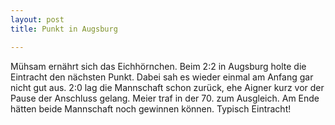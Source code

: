 ```yaml
---
layout: post
title: Punkt in Augsburg

---
```


Mühsam ernährt sich das Eichhörnchen. Beim 2:2 in Augsburg holte die Eintracht den nächsten Punkt. Dabei sah es wieder einmal am Anfang gar nicht gut aus. 2:0 lag die Mannschaft schon zurück, ehe Aigner kurz vor der Pause der Anschluss gelang. Meier traf in der 70. zum Ausgleich. Am Ende hätten beide Mannschaft noch gewinnen können. Typisch Eintracht! 


